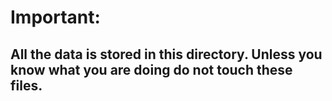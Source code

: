 # Important:
## All the data is stored in this directory. Unless you know what you are doing do not touch these files.